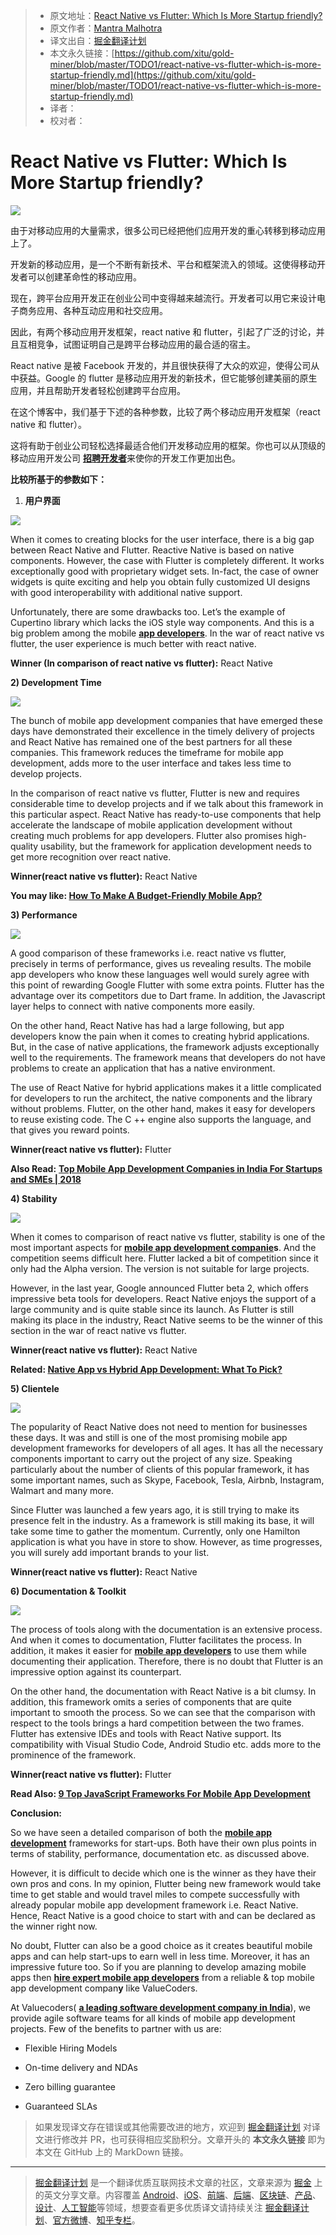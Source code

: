 > * 原文地址：[React Native vs Flutter: Which Is More Startup friendly?](https://hackernoon.com/react-native-vs-flutter-which-is-more-startup-friendly-c6e412d0b9ab)
> * 原文作者：[Mantra Malhotra](https://hackernoon.com/@valuecoders.vc?source=post_header_lockup)
> * 译文出自：[掘金翻译计划](https://github.com/xitu/gold-miner)
> * 本文永久链接：[https://github.com/xitu/gold-miner/blob/master/TODO1/react-native-vs-flutter-which-is-more-startup-friendly.md](https://github.com/xitu/gold-miner/blob/master/TODO1/react-native-vs-flutter-which-is-more-startup-friendly.md)
> * 译者：
> * 校对者：

# React Native vs Flutter: Which Is More Startup friendly?

![](https://cdn-images-1.medium.com/max/800/1*Qnt_ctP0ZrlL959Dj3HZAw.jpeg)

由于对移动应用的大量需求，很多公司已经把他们应用开发的重心转移到移动应用上了。

开发新的移动应用，是一个不断有新技术、平台和框架流入的领域。这使得移动开发者可以创建革命性的移动应用。

现在，跨平台应用开发正在创业公司中变得越来越流行。开发者可以用它来设计电子商务应用、各种互动应用和社交应用。

因此，有两个移动应用开发框架，react native 和 flutter，引起了广泛的讨论，并且互相竞争，试图证明自己是跨平台移动应用的最合适的宿主。

React native 是被 Facebook 开发的，并且很快获得了大众的欢迎，使得公司从中获益。Google 的 flutter 是移动应用开发的新技术，但它能够创建美丽的原生应用，并且帮助开发者轻松创建跨平台应用。

在这个博客中，我们基于下述的各种参数，比较了两个移动应用开发框架（react native 和 flutter）。

这将有助于创业公司轻松选择最适合他们开发移动应用的框架。你也可以从顶级的移动应用开发公司 [**招聘开发者**](https://www.valuecoders.com/hire-developers?utm_source=hiredev_reactflutter_medium&utm_medium=mantra)来使你的开发工作更加出色。

**比较所基于的参数如下：**

1.  **用户界面**

![](https://cdn-images-1.medium.com/max/800/1*geJ1v8mM6-GTA6PDvdFKbw.jpeg)

When it comes to creating blocks for the user interface, there is a big gap between React Native and Flutter. Reactive Native is based on native components. However, the case with Flutter is completely different. It works exceptionally good with proprietary widget sets. In-fact, the case of owner widgets is quite exciting and help you obtain fully customized UI designs with good interoperability with additional native support.

Unfortunately, there are some drawbacks too. Let’s the example of Cupertino library which lacks the iOS style way components. And this is a big problem among the mobile [**app developers**](https://www.valuecoders.com/hire-developers?utm_source=home_reactflutter_medium&utm_medium=mantra). In the war of react native vs flutter, the user experience is much better with react native.

**Winner (In comparison of react native vs flutter):** React Native

**2) Development Time**

![](https://cdn-images-1.medium.com/max/800/1*Jv0iakVUFYTAhDpBQeMbXA.png)

The bunch of mobile app development companies that have emerged these days have demonstrated their excellence in the timely delivery of projects and React Native has remained one of the best partners for all these companies. This framework reduces the timeframe for mobile app development, adds more to the user interface and takes less time to develop projects.

In the comparison of react native vs flutter, Flutter is new and requires considerable time to develop projects and if we talk about this framework in this particular aspect. React Native has ready-to-use components that help accelerate the landscape of mobile application development without creating much problems for app developers. Flutter also promises high-quality usability, but the framework for application development needs to get more recognition over react native.

**Winner(react native vs flutter):** React Native

**You may like: [How To Make A Budget-Friendly Mobile App?](https://www.valuecoders.com/blog/technology-and-apps/make-budget-friendly-mobile-app/?utm_source=blog_reactflutter_medium&utm_medium=mantra)**

**3) Performance**

![](https://cdn-images-1.medium.com/max/800/1*Nu2WBSE8G_GilhJ0gzqmmw.png)

A good comparison of these frameworks i.e. react native vs flutter, precisely in terms of performance, gives us revealing results. The mobile app developers who know these languages well would surely agree with this point of rewarding Google Flutter with some extra points. Flutter has the advantage over its competitors due to Dart frame. In addition, the Javascript layer helps to connect with native components more easily.

On the other hand, React Native has had a large following, but app developers know the pain when it comes to creating hybrid applications. But, in the case of native applications, the framework adjusts exceptionally well to the requirements. The framework means that developers do not have problems to create an application that has a native environment.

The use of React Native for hybrid applications makes it a little complicated for developers to run the architect, the native components and the library without problems. Flutter, on the other hand, makes it easy for developers to reuse existing code. The C ++ engine also supports the language, and that gives you reward points.

**Winner(react native vs flutter):** Flutter

**Also Read:** [**Top Mobile App Development Companies in India For Startups and SMEs | 2018**](https://hackernoon.com/top-mobile-app-development-companies-in-india-for-startups-and-smes-2018-4059ed17a0ca)

**4) Stability**

![](https://cdn-images-1.medium.com/max/800/1*sO7kdtL_RaVhGTCHf881FA.png)

When it comes to comparison of react native vs flutter, stability is one of the most important aspects for [**mobile app development companie**](https://www.valuecoders.com/mobile-application-development?utm_source=home_reactflutter_medium&utm_medium=mantra)**s**. And the competition seems difficult here. Flutter lacked a bit of competition since it only had the Alpha version. The version is not suitable for large projects.

However, in the last year, Google announced Flutter beta 2, which offers impressive beta tools for developers. React Native enjoys the support of a large community and is quite stable since its launch. As Flutter is still making its place in the industry, React Native seems to be the winner of this section in the war of react native vs flutter.

**Winner(react native vs flutter):** React Native

**Related: [Native App vs Hybrid App Development: What To Pick?](https://www.valuecoders.com/blog/technology-and-apps/native-app-vs-hybrid-app/?utm_source=blog_reactflutter_medium&utm_medium=mantra)**

**5) Clientele**

![](https://cdn-images-1.medium.com/max/800/1*dyDl69cH8Vr-8X0U2PZMkA.jpeg)

The popularity of React Native does not need to mention for businesses these days. It was and still is one of the most promising mobile app development frameworks for developers of all ages. It has all the necessary components important to carry out the project of any size. Speaking particularly about the number of clients of this popular framework, it has some important names, such as Skype, Facebook, Tesla, Airbnb, Instagram, Walmart and many more.

Since Flutter was launched a few years ago, it is still trying to make its presence felt in the industry. As a framework is still making its base, it will take some time to gather the momentum. Currently, only one Hamilton application is what you have in store to show. However, as time progresses, you will surely add important brands to your list.

**Winner(react native vs flutter):** React Native

**6) Documentation & Toolkit**

![](https://cdn-images-1.medium.com/max/800/1*B18aQH_4ZDsIoudtJ2gv1g.png)

The process of tools along with the documentation is an extensive process. And when it comes to documentation, Flutter facilitates the process. In addition, it makes it easier for [**mobile app developers**](https://www.valuecoders.com/hire-developers/hire-mobile-app-developers?utm_source=home_reactflutter_medium&utm_medium=mantra) to use them while documenting their application. Therefore, there is no doubt that Flutter is an impressive option against its counterpart.

On the other hand, the documentation with React Native is a bit clumsy. In addition, this framework omits a series of components that are quite important to smooth the process. So we can see that the comparison with respect to the tools brings a hard competition between the two frames. Flutter has extensive IDEs and tools with React Native support. Its compatibility with Visual Studio Code, Android Studio etc. adds more to the prominence of the framework.

**Winner(react native vs flutter):** Flutter

**Read Also: [9 Top JavaScript Frameworks For Mobile App Development](https://www.valuecoders.com/blog/technology-and-apps/top-javascript-frameworks-for-mobile-app-development/?utm_source=blog_reactflutter_medium&utm_medium=mantra)**

**Conclusion:**

So we have seen a detailed comparison of both the [**mobile app development**](https://www.valuecoders.com/mobile-application-development?utm_source=home_reactflutter_medium&utm_medium=mantra) frameworks for start-ups. Both have their own plus points in terms of stability, performance, documentation etc. as discussed above.

However, it is difficult to decide which one is the winner as they have their own pros and cons. In my opinion, Flutter being new framework would take time to get stable and would travel miles to compete successfully with already popular mobile app development framework i.e. React Native. Hence, React Native is a good choice to start with and can be declared as the winner right now.

No doubt, Flutter can also be a good choice as it creates beautiful mobile apps and can help start-ups to earn well in less time. Moreover, it has an impressive future too. So if you are planning to develop amazing mobile apps then [**hire expert mobile app developers**](https://www.valuecoders.com/hire-developers/hire-mobile-app-developers?utm_source=hiremobile_reactflutter_medium&utm_medium=mantra) from a reliable & top mobile app development compan**y** like ValueCoders.

At Valuecoders( [**a leading software development company in India**](https://www.valuecoders.com?utm_source=home_reactflutter_medium&utm_medium=mantra)), we provide agile software teams for all kinds of mobile app development projects. Few of the benefits to partner with us are:

- Flexible Hiring Models

- On-time delivery and NDAs

- Zero billing guarantee

- Guaranteed SLAs

> 如果发现译文存在错误或其他需要改进的地方，欢迎到 [掘金翻译计划](https://github.com/xitu/gold-miner) 对译文进行修改并 PR，也可获得相应奖励积分。文章开头的 **本文永久链接** 即为本文在 GitHub 上的 MarkDown 链接。


---

> [掘金翻译计划](https://github.com/xitu/gold-miner) 是一个翻译优质互联网技术文章的社区，文章来源为 [掘金](https://juejin.im) 上的英文分享文章。内容覆盖 [Android](https://github.com/xitu/gold-miner#android)、[iOS](https://github.com/xitu/gold-miner#ios)、[前端](https://github.com/xitu/gold-miner#前端)、[后端](https://github.com/xitu/gold-miner#后端)、[区块链](https://github.com/xitu/gold-miner#区块链)、[产品](https://github.com/xitu/gold-miner#产品)、[设计](https://github.com/xitu/gold-miner#设计)、[人工智能](https://github.com/xitu/gold-miner#人工智能)等领域，想要查看更多优质译文请持续关注 [掘金翻译计划](https://github.com/xitu/gold-miner)、[官方微博](http://weibo.com/juejinfanyi)、[知乎专栏](https://zhuanlan.zhihu.com/juejinfanyi)。
